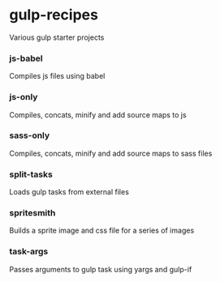 # gulp-recipes
Various gulp starter projects

### js-babel
Compiles js files using babel

### js-only
Compiles, concats, minify and add source maps to js

### sass-only
Compiles, concats, minify and add source maps to sass files

### split-tasks
Loads gulp tasks from external files

### spritesmith
Builds a sprite image and css file for a series of images

### task-args
Passes arguments to gulp task using yargs and gulp-if
